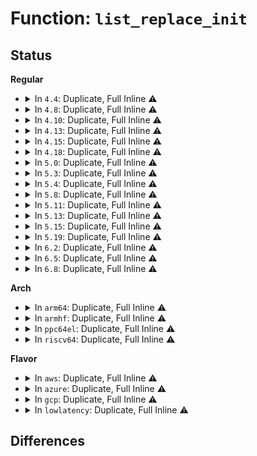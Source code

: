 # Function: <code>list_replace_init</code>

## Status
<b>Regular</b>
<ul>
<li>
<details>
<summary>In <code>4.4</code>: Duplicate, Full Inline ⚠️</summary>

**Collision:** Static Duplication

**Inline:** Full

**Transformation:** False

**Instances:**

```
In kernel/auditfilter.c (ffffffff81125a36)
Location: include/linux/list.h:132
Inline: True
Inline callers:
  - kernel/auditfilter.c:audit_update_lsm_rules
```
```
In kernel/audit_tree.c (ffffffff8112b0b9)
Location: include/linux/list.h:132
Inline: True
Inline callers:
  - kernel/audit_tree.c:tag_mount
  - kernel/audit_tree.c:tag_mount
  - kernel/audit_tree.c:untag_chunk
  - kernel/audit_tree.c:untag_chunk
```
```
In kernel/padata.c (ffffffff81189a47)
Location: include/linux/list.h:132
Inline: True
Inline callers:
  - kernel/padata.c:padata_parallel_worker
  - kernel/padata.c:padata_serial_worker
```
```
In fs/exec.c (ffffffff8121351e)
Location: include/linux/list.h:132
Inline: True
```
```
In fs/notify/mark.c (ffffffff812502f2)
Location: include/linux/list.h:132
Inline: True
Inline callers:
  - fs/notify/mark.c:fsnotify_mark_destroy
```
```
In fs/ext4/page-io.c (ffffffff8129f9c0)
Location: include/linux/list.h:132
Inline: True
Inline callers:
  - fs/ext4/page-io.c:ext4_end_io_rsv_work
```
```
In block/blk-softirq.c (ffffffff813c1ce3)
Location: include/linux/list.h:132
Inline: True
Inline callers:
  - block/blk-softirq.c:blk_done_softirq
```
```
In drivers/usb/core/hcd.c (ffffffff8160d7f2)
Location: include/linux/list.h:132
Inline: True
Inline callers:
  - drivers/usb/core/hcd.c:usb_giveback_urb_bh
```
```
In net/core/net_namespace.c (ffffffff81710c4d)
Location: include/linux/list.h:132
Inline: True
Inline callers:
  - net/core/net_namespace.c:cleanup_net
```
```
In net/core/dev.c (ffffffff8171ed32)
Location: include/linux/list.h:132
Inline: True
Inline callers:
  - net/core/dev.c:netdev_run_todo
```
```
In net/ipv4/inetpeer.c (ffffffff81757d35)
Location: include/linux/list.h:132
Inline: True
Inline callers:
  - net/ipv4/inetpeer.c:inetpeer_gc_worker
```
</details>
</li>
<li>
<details>
<summary>In <code>4.8</code>: Duplicate, Full Inline ⚠️</summary>

**Collision:** Static Duplication

**Inline:** Full

**Transformation:** False

**Instances:**

```
In kernel/auditfilter.c (ffffffff8112d994)
Location: include/linux/list.h:132
Inline: True
Inline callers:
  - kernel/auditfilter.c:audit_update_lsm_rules
```
```
In kernel/audit_tree.c (ffffffff811332bc)
Location: include/linux/list.h:132
Inline: True
Inline callers:
  - kernel/audit_tree.c:tag_mount
  - kernel/audit_tree.c:tag_mount
  - kernel/audit_tree.c:untag_chunk
  - kernel/audit_tree.c:untag_chunk
```
```
In kernel/padata.c (ffffffff8119c20d)
Location: include/linux/list.h:132
Inline: True
Inline callers:
  - kernel/padata.c:padata_serial_worker
  - kernel/padata.c:padata_parallel_worker
```
```
In fs/exec.c (ffffffff8123a07d)
Location: include/linux/list.h:132
Inline: True
```
```
In fs/notify/mark.c (ffffffff81279323)
Location: include/linux/list.h:132
Inline: True
Inline callers:
  - fs/notify/mark.c:fsnotify_mark_destroy_list
```
```
In fs/ext4/page-io.c (ffffffff812ce230)
Location: include/linux/list.h:132
Inline: True
Inline callers:
  - fs/ext4/page-io.c:ext4_end_io_rsv_work
```
```
In block/blk-softirq.c (ffffffff81405c83)
Location: include/linux/list.h:132
Inline: True
Inline callers:
  - block/blk-softirq.c:blk_done_softirq
```
```
In drivers/usb/core/hcd.c (ffffffff8166d3ae)
Location: include/linux/list.h:132
Inline: True
Inline callers:
  - drivers/usb/core/hcd.c:usb_giveback_urb_bh
```
```
In net/core/net_namespace.c (ffffffff8177857d)
Location: include/linux/list.h:132
Inline: True
Inline callers:
  - net/core/net_namespace.c:cleanup_net
```
```
In net/core/dev.c (ffffffff81787651)
Location: include/linux/list.h:132
Inline: True
Inline callers:
  - net/core/dev.c:netdev_run_todo
```
```
In net/ipv4/inetpeer.c (ffffffff817c3fd8)
Location: include/linux/list.h:132
Inline: True
Inline callers:
  - net/ipv4/inetpeer.c:inetpeer_gc_worker
```
</details>
</li>
<li>
<details>
<summary>In <code>4.10</code>: Duplicate, Full Inline ⚠️</summary>

**Collision:** Static Duplication

**Inline:** Full

**Transformation:** False

**Instances:**

```
In kernel/auditfilter.c (ffffffff811376c4)
Location: include/linux/list.h:145
Inline: True
Inline callers:
  - kernel/auditfilter.c:audit_update_lsm_rules
```
```
In kernel/audit_tree.c (ffffffff8113cff7)
Location: include/linux/list.h:145
Inline: True
Inline callers:
  - kernel/audit_tree.c:tag_mount
  - kernel/audit_tree.c:tag_mount
  - kernel/audit_tree.c:untag_chunk
  - kernel/audit_tree.c:untag_chunk
```
```
In kernel/padata.c (ffffffff811aba7d)
Location: include/linux/list.h:145
Inline: True
Inline callers:
  - kernel/padata.c:padata_serial_worker
  - kernel/padata.c:padata_parallel_worker
```
```
In fs/exec.c (ffffffff8124cdc8)
Location: include/linux/list.h:145
Inline: True
```
```
In fs/notify/mark.c (ffffffff8128cee3)
Location: include/linux/list.h:145
Inline: True
Inline callers:
  - fs/notify/mark.c:fsnotify_mark_destroy_list
```
```
In fs/ext4/page-io.c (ffffffff812e4020)
Location: include/linux/list.h:145
Inline: True
Inline callers:
  - fs/ext4/page-io.c:ext4_end_io_rsv_work
```
```
In block/blk-softirq.c (ffffffff8141ff23)
Location: include/linux/list.h:145
Inline: True
Inline callers:
  - block/blk-softirq.c:blk_done_softirq
```
```
In drivers/usb/core/hcd.c (ffffffff8169b0ae)
Location: include/linux/list.h:145
Inline: True
Inline callers:
  - drivers/usb/core/hcd.c:usb_giveback_urb_bh
```
```
In net/core/net_namespace.c (ffffffff817a559d)
Location: include/linux/list.h:145
Inline: True
Inline callers:
  - net/core/net_namespace.c:cleanup_net
```
```
In net/core/dev.c (ffffffff817b4c11)
Location: include/linux/list.h:145
Inline: True
Inline callers:
  - net/core/dev.c:netdev_run_todo
```
```
In net/ipv4/inetpeer.c (ffffffff817f3af8)
Location: include/linux/list.h:145
Inline: True
Inline callers:
  - net/ipv4/inetpeer.c:inetpeer_gc_worker
```
</details>
</li>
<li>
<details>
<summary>In <code>4.13</code>: Duplicate, Full Inline ⚠️</summary>

**Collision:** Static Duplication

**Inline:** Full

**Transformation:** False

**Instances:**

```
In kernel/auditfilter.c (ffffffff81138c24)
Location: include/linux/list.h:145
Inline: True
Inline callers:
  - kernel/auditfilter.c:audit_update_lsm_rules
```
```
In kernel/audit_tree.c (ffffffff8113e61d)
Location: include/linux/list.h:145
Inline: True
Inline callers:
  - kernel/audit_tree.c:tag_mount
  - kernel/audit_tree.c:tag_mount
  - kernel/audit_tree.c:untag_chunk
  - kernel/audit_tree.c:untag_chunk
```
```
In kernel/padata.c (ffffffff811b2edd)
Location: include/linux/list.h:145
Inline: True
Inline callers:
  - kernel/padata.c:padata_serial_worker
  - kernel/padata.c:padata_parallel_worker
```
```
In fs/exec.c (ffffffff81258df3)
Location: include/linux/list.h:145
Inline: True
```
```
In fs/notify/mark.c (ffffffff812993a3)
Location: include/linux/list.h:145
Inline: True
Inline callers:
  - fs/notify/mark.c:fsnotify_mark_destroy_workfn
```
```
In fs/ext4/page-io.c (ffffffff8131dc40)
Location: include/linux/list.h:145
Inline: True
Inline callers:
  - fs/ext4/page-io.c:ext4_end_io_rsv_work
```
```
In block/blk-softirq.c (ffffffff8142dee3)
Location: include/linux/list.h:145
Inline: True
Inline callers:
  - block/blk-softirq.c:blk_done_softirq
```
```
In drivers/usb/core/hcd.c (ffffffff816afded)
Location: include/linux/list.h:145
Inline: True
Inline callers:
  - drivers/usb/core/hcd.c:usb_giveback_urb_bh
```
```
In net/core/net_namespace.c (ffffffff817c37fd)
Location: include/linux/list.h:145
Inline: True
Inline callers:
  - net/core/net_namespace.c:cleanup_net
```
```
In net/core/dev.c (ffffffff817d37b1)
Location: include/linux/list.h:145
Inline: True
Inline callers:
  - net/core/dev.c:netdev_run_todo
```
```
In net/ipv4/inetpeer.c (ffffffff81813ed8)
Location: include/linux/list.h:145
Inline: True
Inline callers:
  - net/ipv4/inetpeer.c:inetpeer_gc_worker
```
</details>
</li>
<li>
<details>
<summary>In <code>4.15</code>: Duplicate, Full Inline ⚠️</summary>

**Collision:** Static Duplication

**Inline:** Full

**Transformation:** False

**Instances:**

```
In kernel/auditfilter.c (ffffffff81145914)
Location: include/linux/list.h:146
Inline: True
Inline callers:
  - kernel/auditfilter.c:audit_update_lsm_rules
```
```
In kernel/audit_tree.c (ffffffff8114b41d)
Location: include/linux/list.h:146
Inline: True
Inline callers:
  - kernel/audit_tree.c:tag_mount
  - kernel/audit_tree.c:tag_mount
  - kernel/audit_tree.c:untag_chunk
  - kernel/audit_tree.c:untag_chunk
```
```
In kernel/padata.c (ffffffff811c6b2d)
Location: include/linux/list.h:146
Inline: True
Inline callers:
  - kernel/padata.c:padata_serial_worker
  - kernel/padata.c:padata_parallel_worker
```
```
In fs/exec.c (ffffffff8127af89)
Location: include/linux/list.h:146
Inline: True
```
```
In fs/notify/mark.c (ffffffff812bc713)
Location: include/linux/list.h:146
Inline: True
Inline callers:
  - fs/notify/mark.c:fsnotify_mark_destroy_workfn
```
```
In fs/ext4/page-io.c (ffffffff81342250)
Location: include/linux/list.h:146
Inline: True
Inline callers:
  - fs/ext4/page-io.c:ext4_end_io_rsv_work
```
```
In block/blk-softirq.c (ffffffff81459173)
Location: include/linux/list.h:146
Inline: True
Inline callers:
  - block/blk-softirq.c:blk_done_softirq
```
```
In drivers/usb/core/hcd.c (ffffffff8171ba1d)
Location: include/linux/list.h:146
Inline: True
Inline callers:
  - drivers/usb/core/hcd.c:usb_giveback_urb_bh
```
```
In net/core/net_namespace.c (ffffffff8183d2bd)
Location: include/linux/list.h:146
Inline: True
Inline callers:
  - net/core/net_namespace.c:cleanup_net
```
```
In net/core/dev.c (ffffffff8184dc81)
Location: include/linux/list.h:146
Inline: True
Inline callers:
  - net/core/dev.c:netdev_run_todo
```
</details>
</li>
<li>
<details>
<summary>In <code>4.18</code>: Duplicate, Full Inline ⚠️</summary>

**Collision:** Static Duplication

**Inline:** Full

**Transformation:** False

**Instances:**

```
In kernel/auditfilter.c (ffffffff8115425c)
Location: include/linux/list.h:146
Inline: True
Inline callers:
  - kernel/auditfilter.c:audit_update_lsm_rules
```
```
In kernel/audit_tree.c (ffffffff8115a549)
Location: include/linux/list.h:146
Inline: True
Inline callers:
  - kernel/audit_tree.c:tag_mount
  - kernel/audit_tree.c:tag_mount
  - kernel/audit_tree.c:untag_chunk
  - kernel/audit_tree.c:untag_chunk
```
```
In kernel/padata.c (ffffffff811e7505)
Location: include/linux/list.h:146
Inline: True
Inline callers:
  - kernel/padata.c:padata_serial_worker
  - kernel/padata.c:padata_parallel_worker
```
```
In fs/exec.c (ffffffff812a268b)
Location: include/linux/list.h:146
Inline: True
```
```
In fs/notify/mark.c (ffffffff812e546f)
Location: include/linux/list.h:146
Inline: True
Inline callers:
  - fs/notify/mark.c:fsnotify_mark_destroy_workfn
```
```
In fs/ext4/page-io.c (ffffffff813700ec)
Location: include/linux/list.h:146
Inline: True
Inline callers:
  - fs/ext4/page-io.c:ext4_end_io_rsv_work
```
```
In block/blk-softirq.c (ffffffff8148c653)
Location: include/linux/list.h:146
Inline: True
Inline callers:
  - block/blk-softirq.c:blk_done_softirq
```
```
In drivers/usb/core/hcd.c (ffffffff8175a9be)
Location: include/linux/list.h:146
Inline: True
Inline callers:
  - drivers/usb/core/hcd.c:usb_giveback_urb_bh
```
```
In net/core/dev.c (ffffffff81898b10)
Location: include/linux/list.h:146
Inline: True
Inline callers:
  - net/core/dev.c:netdev_run_todo
```
</details>
</li>
<li>
<details>
<summary>In <code>5.0</code>: Duplicate, Full Inline ⚠️</summary>

**Collision:** Static Duplication

**Inline:** Full

**Transformation:** False

**Instances:**

```
In kernel/auditfilter.c (ffffffff8116107c)
Location: include/linux/list.h:146
Inline: True
Inline callers:
  - kernel/auditfilter.c:audit_update_lsm_rules
```
```
In kernel/audit_tree.c (ffffffff81166b90)
Location: include/linux/list.h:146
Inline: True
Inline callers:
  - kernel/audit_tree.c:replace_chunk
```
```
In kernel/padata.c (ffffffff811f8425)
Location: include/linux/list.h:146
Inline: True
Inline callers:
  - kernel/padata.c:padata_serial_worker
  - kernel/padata.c:padata_parallel_worker
```
```
In fs/exec.c (ffffffff812b727a)
Location: include/linux/list.h:146
Inline: True
```
```
In fs/notify/mark.c (ffffffff812fa09f)
Location: include/linux/list.h:146
Inline: True
Inline callers:
  - fs/notify/mark.c:fsnotify_mark_destroy_workfn
```
```
In fs/ext4/page-io.c (ffffffff8138857c)
Location: include/linux/list.h:146
Inline: True
Inline callers:
  - fs/ext4/page-io.c:ext4_end_io_rsv_work
```
```
In block/blk-softirq.c (ffffffff814a6283)
Location: include/linux/list.h:146
Inline: True
Inline callers:
  - block/blk-softirq.c:blk_done_softirq
```
```
In drivers/usb/core/hcd.c (ffffffff8177ecfe)
Location: include/linux/list.h:146
Inline: True
Inline callers:
  - drivers/usb/core/hcd.c:usb_giveback_urb_bh
```
```
In net/core/dev.c (ffffffff818baf70)
Location: include/linux/list.h:146
Inline: True
Inline callers:
  - net/core/dev.c:netdev_run_todo
```
</details>
</li>
<li>
<details>
<summary>In <code>5.3</code>: Duplicate, Full Inline ⚠️</summary>

**Collision:** Static Duplication

**Inline:** Full

**Transformation:** False

**Instances:**

```
In kernel/auditfilter.c (ffffffff8116d720)
Location: include/linux/list.h:160
Inline: True
Inline callers:
  - kernel/auditfilter.c:audit_update_lsm_rules
```
```
In kernel/audit_tree.c (ffffffff81173710)
Location: include/linux/list.h:160
Inline: True
Inline callers:
  - kernel/audit_tree.c:replace_chunk
```
```
In kernel/padata.c (ffffffff81210945)
Location: include/linux/list.h:160
Inline: True
Inline callers:
  - kernel/padata.c:padata_serial_worker
  - kernel/padata.c:padata_parallel_worker
```
```
In fs/exec.c (ffffffff812d4c72)
Location: include/linux/list.h:160
Inline: True
Inline callers:
  - fs/exec.c:de_thread
```
```
In fs/notify/mark.c (ffffffff8131a7cf)
Location: include/linux/list.h:160
Inline: True
Inline callers:
  - fs/notify/mark.c:fsnotify_mark_destroy_workfn
```
```
In fs/ext4/page-io.c (ffffffff813b2642)
Location: include/linux/list.h:160
Inline: True
Inline callers:
  - fs/ext4/page-io.c:ext4_end_io_rsv_work
```
```
In block/blk-softirq.c (ffffffff814d4183)
Location: include/linux/list.h:160
Inline: True
Inline callers:
  - block/blk-softirq.c:blk_done_softirq
```
```
In drivers/usb/core/hcd.c (ffffffff817bd35e)
Location: include/linux/list.h:160
Inline: True
Inline callers:
  - drivers/usb/core/hcd.c:usb_giveback_urb_bh
```
```
In net/core/dev.c (ffffffff819068d9)
Location: include/linux/list.h:160
Inline: True
Inline callers:
  - net/core/dev.c:netdev_run_todo
```
</details>
</li>
<li>
<details>
<summary>In <code>5.4</code>: Duplicate, Full Inline ⚠️</summary>

**Collision:** Static Duplication

**Inline:** Full

**Transformation:** False

**Instances:**

```
In kernel/auditfilter.c (ffffffff811795c0)
Location: include/linux/list.h:160
Inline: True
Inline callers:
  - kernel/auditfilter.c:audit_update_lsm_rules
```
```
In kernel/audit_tree.c (ffffffff8117f580)
Location: include/linux/list.h:160
Inline: True
Inline callers:
  - kernel/audit_tree.c:replace_chunk
```
```
In kernel/padata.c (ffffffff8121d4f5)
Location: include/linux/list.h:160
Inline: True
Inline callers:
  - kernel/padata.c:padata_serial_worker
  - kernel/padata.c:padata_parallel_worker
```
```
In fs/exec.c (ffffffff812e67f2)
Location: include/linux/list.h:160
Inline: True
Inline callers:
  - fs/exec.c:de_thread
```
```
In fs/notify/mark.c (ffffffff8132d60f)
Location: include/linux/list.h:160
Inline: True
Inline callers:
  - fs/notify/mark.c:fsnotify_mark_destroy_workfn
```
```
In fs/quota/dquot.c (ffffffff81368818)
Location: include/linux/list.h:160
Inline: True
Inline callers:
  - fs/quota/dquot.c:dquot_writeback_dquots
```
```
In fs/ext4/page-io.c (ffffffff813cb692)
Location: include/linux/list.h:160
Inline: True
Inline callers:
  - fs/ext4/page-io.c:ext4_end_io_rsv_work
```
```
In block/blk-softirq.c (ffffffff814ed4a3)
Location: include/linux/list.h:160
Inline: True
Inline callers:
  - block/blk-softirq.c:blk_done_softirq
```
```
In drivers/usb/core/hcd.c (ffffffff817ed63e)
Location: include/linux/list.h:160
Inline: True
Inline callers:
  - drivers/usb/core/hcd.c:usb_giveback_urb_bh
```
```
In net/core/dev.c (ffffffff81938fc9)
Location: include/linux/list.h:160
Inline: True
Inline callers:
  - net/core/dev.c:netdev_run_todo
```
</details>
</li>
<li>
<details>
<summary>In <code>5.8</code>: Duplicate, Full Inline ⚠️</summary>

**Collision:** Static Duplication

**Inline:** Full

**Transformation:** False

**Instances:**

```
In kernel/auditfilter.c (ffffffff8118bb02)
Location: include/linux/list.h:174
Inline: True
Inline callers:
  - kernel/auditfilter.c:update_lsm_rules
```
```
In kernel/audit_tree.c (ffffffff81192bc5)
Location: include/linux/list.h:174
Inline: True
Inline callers:
  - kernel/audit_tree.c:replace_chunk
```
```
In kernel/padata.c (ffffffff812497e5)
Location: include/linux/list.h:174
Inline: True
Inline callers:
  - kernel/padata.c:padata_serial_worker
```
```
In fs/exec.c (ffffffff8131e089)
Location: include/linux/list.h:174
Inline: True
Inline callers:
  - fs/exec.c:de_thread
```
```
In fs/notify/mark.c (ffffffff813673bf)
Location: include/linux/list.h:174
Inline: True
Inline callers:
  - fs/notify/mark.c:fsnotify_mark_destroy_workfn
```
```
In fs/iomap/buffered-io.c (0)
Location: include/linux/list.h:174
Inline: True
Inline callers:
  - fs/iomap/buffered-io.c:iomap_finish_ioends
```
```
In fs/quota/dquot.c (ffffffff813b0ae6)
Location: include/linux/list.h:174
Inline: True
Inline callers:
  - fs/quota/dquot.c:dquot_writeback_dquots
```
```
In fs/ext4/page-io.c (ffffffff814177ff)
Location: include/linux/list.h:174
Inline: True
```
```
In block/blk-softirq.c (ffffffff8154d083)
Location: include/linux/list.h:174
Inline: True
Inline callers:
  - block/blk-softirq.c:blk_done_softirq
```
```
In drivers/usb/core/hcd.c (ffffffff818bcbce)
Location: include/linux/list.h:174
Inline: True
Inline callers:
  - drivers/usb/core/hcd.c:usb_giveback_urb_bh
```
```
In net/core/dev.c (0)
Location: include/linux/list.h:174
Inline: True
Inline callers:
  - net/core/dev.c:netdev_run_todo
```
</details>
</li>
<li>
<details>
<summary>In <code>5.11</code>: Duplicate, Full Inline ⚠️</summary>

**Collision:** Static Duplication

**Inline:** Full

**Transformation:** False

**Instances:**

```
In kernel/auditfilter.c (ffffffff81188d12)
Location: include/linux/list.h:174
Inline: True
Inline callers:
  - kernel/auditfilter.c:update_lsm_rules
```
```
In kernel/audit_tree.c (ffffffff8118fd4d)
Location: include/linux/list.h:174
Inline: True
Inline callers:
  - kernel/audit_tree.c:replace_chunk
```
```
In kernel/padata.c (ffffffff81254675)
Location: include/linux/list.h:174
Inline: True
Inline callers:
  - kernel/padata.c:padata_serial_worker
```
```
In mm/vmalloc.c (ffffffff812b380d)
Location: include/linux/list.h:174
Inline: True
Inline callers:
  - mm/vmalloc.c:__purge_vmap_area_lazy
```
```
In fs/exec.c (ffffffff81329599)
Location: include/linux/list.h:174
Inline: True
Inline callers:
  - fs/exec.c:de_thread
```
```
In fs/notify/mark.c (ffffffff8137471f)
Location: include/linux/list.h:174
Inline: True
Inline callers:
  - fs/notify/mark.c:fsnotify_mark_destroy_workfn
```
```
In fs/iomap/buffered-io.c (0)
Location: include/linux/list.h:174
Inline: True
Inline callers:
  - fs/iomap/buffered-io.c:iomap_finish_ioends
```
```
In fs/quota/dquot.c (ffffffff813c20e6)
Location: include/linux/list.h:174
Inline: True
Inline callers:
  - fs/quota/dquot.c:dquot_writeback_dquots
```
```
In fs/ext4/page-io.c (ffffffff8142b2ff)
Location: include/linux/list.h:174
Inline: True
```
```
In block/blk-mq.c (ffffffff8156be43)
Location: include/linux/list.h:174
Inline: True
Inline callers:
  - block/blk-mq.c:blk_done_softirq
```
```
In drivers/usb/core/hcd.c (ffffffff818c98cf)
Location: include/linux/list.h:174
Inline: True
Inline callers:
  - drivers/usb/core/hcd.c:usb_giveback_urb_bh
```
```
In net/core/dev.c (0)
Location: include/linux/list.h:174
Inline: True
Inline callers:
  - net/core/dev.c:netdev_run_todo
```
</details>
</li>
<li>
<details>
<summary>In <code>5.13</code>: Duplicate, Full Inline ⚠️</summary>

**Collision:** Static Duplication

**Inline:** Full

**Transformation:** False

**Instances:**

```
In kernel/auditfilter.c (ffffffff8118a6b0)
Location: include/linux/list.h:174
Inline: True
Inline callers:
  - kernel/auditfilter.c:audit_update_lsm_rules
```
```
In kernel/audit_tree.c (ffffffff81190c79)
Location: include/linux/list.h:174
Inline: True
Inline callers:
  - kernel/audit_tree.c:replace_chunk
```
```
In kernel/padata.c (ffffffff81258c15)
Location: include/linux/list.h:174
Inline: True
Inline callers:
  - kernel/padata.c:padata_serial_worker
```
```
In mm/vmalloc.c (ffffffff812b8eed)
Location: include/linux/list.h:174
Inline: True
Inline callers:
  - mm/vmalloc.c:__purge_vmap_area_lazy
```
```
In fs/exec.c (ffffffff8132f3a9)
Location: include/linux/list.h:174
Inline: True
Inline callers:
  - fs/exec.c:de_thread
```
```
In fs/notify/mark.c (ffffffff8137b0cf)
Location: include/linux/list.h:174
Inline: True
Inline callers:
  - fs/notify/mark.c:fsnotify_mark_destroy_workfn
```
```
In fs/iomap/buffered-io.c (0)
Location: include/linux/list.h:174
Inline: True
Inline callers:
  - fs/iomap/buffered-io.c:iomap_finish_ioends
```
```
In fs/quota/dquot.c (ffffffff813c8ca6)
Location: include/linux/list.h:174
Inline: True
Inline callers:
  - fs/quota/dquot.c:dquot_writeback_dquots
```
```
In fs/ext4/page-io.c (ffffffff81431f10)
Location: include/linux/list.h:174
Inline: True
Inline callers:
  - fs/ext4/page-io.c:ext4_end_io_rsv_work
```
```
In drivers/usb/core/hcd.c (ffffffff818ad0cf)
Location: include/linux/list.h:174
Inline: True
Inline callers:
  - drivers/usb/core/hcd.c:usb_giveback_urb_bh
```
```
In net/core/dev.c (0)
Location: include/linux/list.h:174
Inline: True
Inline callers:
  - net/core/dev.c:netdev_run_todo
```
</details>
</li>
<li>
<details>
<summary>In <code>5.15</code>: Duplicate, Full Inline ⚠️</summary>

**Collision:** Static Duplication

**Inline:** Full

**Transformation:** False

**Instances:**

```
In kernel/auditfilter.c (ffffffff811b3212)
Location: include/linux/list.h:174
Inline: True
Inline callers:
  - kernel/auditfilter.c:audit_update_lsm_rules
```
```
In kernel/audit_tree.c (ffffffff811b9b59)
Location: include/linux/list.h:174
Inline: True
Inline callers:
  - kernel/audit_tree.c:replace_chunk
```
```
In kernel/padata.c (ffffffff81294835)
Location: include/linux/list.h:174
Inline: True
Inline callers:
  - kernel/padata.c:padata_serial_worker
```
```
In mm/vmalloc.c (ffffffff812fb48d)
Location: include/linux/list.h:174
Inline: True
Inline callers:
  - mm/vmalloc.c:__purge_vmap_area_lazy
```
```
In fs/exec.c (ffffffff8137cb89)
Location: include/linux/list.h:174
Inline: True
Inline callers:
  - fs/exec.c:de_thread
```
```
In fs/notify/mark.c (ffffffff813c7d31)
Location: include/linux/list.h:174
Inline: True
Inline callers:
  - fs/notify/mark.c:fsnotify_mark_destroy_workfn
```
```
In fs/iomap/buffered-io.c (0)
Location: include/linux/list.h:174
Inline: True
Inline callers:
  - fs/iomap/buffered-io.c:iomap_finish_ioends
```
```
In fs/quota/dquot.c (ffffffff814194be)
Location: include/linux/list.h:174
Inline: True
Inline callers:
  - fs/quota/dquot.c:dquot_writeback_dquots
```
```
In fs/ext4/page-io.c (ffffffff81485760)
Location: include/linux/list.h:174
Inline: True
Inline callers:
  - fs/ext4/page-io.c:ext4_end_io_rsv_work
```
```
In drivers/usb/core/hcd.c (ffffffff8194216f)
Location: include/linux/list.h:174
Inline: True
Inline callers:
  - drivers/usb/core/hcd.c:usb_giveback_urb_bh
```
```
In net/core/dev.c (0)
Location: include/linux/list.h:174
Inline: True
Inline callers:
  - net/core/dev.c:netdev_run_todo
```
</details>
</li>
<li>
<details>
<summary>In <code>5.19</code>: Duplicate, Full Inline ⚠️</summary>

**Collision:** Static Duplication

**Inline:** Full

**Transformation:** False

**Instances:**

```
In kernel/time/posix-timers.c (ffffffff811a892a)
Location: include/linux/list.h:176
Inline: True
Inline callers:
  - kernel/time/posix-timers.c:exit_itimers
```
```
In kernel/auditfilter.c (ffffffff811e5662)
Location: include/linux/list.h:176
Inline: True
Inline callers:
  - kernel/auditfilter.c:audit_update_lsm_rules
```
```
In kernel/audit_tree.c (ffffffff811eccaa)
Location: include/linux/list.h:176
Inline: True
Inline callers:
  - kernel/audit_tree.c:replace_chunk
```
```
In kernel/padata.c (ffffffff812e9a75)
Location: include/linux/list.h:176
Inline: True
Inline callers:
  - kernel/padata.c:padata_serial_worker
```
```
In mm/vmalloc.c (ffffffff81362b8d)
Location: include/linux/list.h:176
Inline: True
Inline callers:
  - mm/vmalloc.c:__purge_vmap_area_lazy
```
```
In fs/exec.c (ffffffff813fbecf)
Location: include/linux/list.h:176
Inline: True
Inline callers:
  - fs/exec.c:de_thread
```
```
In fs/notify/mark.c (ffffffff8144f5d1)
Location: include/linux/list.h:176
Inline: True
Inline callers:
  - fs/notify/mark.c:fsnotify_mark_destroy_workfn
```
```
In fs/iomap/buffered-io.c (ffffffff81488ad0)
Location: include/linux/list.h:176
Inline: True
Inline callers:
  - fs/iomap/buffered-io.c:iomap_finish_ioends
```
```
In fs/quota/dquot.c (ffffffff8148ff56)
Location: include/linux/list.h:176
Inline: True
Inline callers:
  - fs/quota/dquot.c:dquot_writeback_dquots
```
```
In fs/ext4/page-io.c (ffffffff81508c10)
Location: include/linux/list.h:176
Inline: True
Inline callers:
  - fs/ext4/page-io.c:ext4_end_io_rsv_work
```
```
In drivers/usb/core/hcd.c (ffffffff81a9a062)
Location: include/linux/list.h:176
Inline: True
Inline callers:
  - drivers/usb/core/hcd.c:usb_giveback_urb_bh
```
```
In net/core/dev.c (0)
Location: include/linux/list.h:176
Inline: True
Inline callers:
  - net/core/dev.c:netdev_run_todo
```
</details>
</li>
<li>
<details>
<summary>In <code>6.2</code>: Duplicate, Full Inline ⚠️</summary>

**Collision:** Static Duplication

**Inline:** Full

**Transformation:** False

**Instances:**

```
In kernel/time/posix-timers.c (ffffffff811e872a)
Location: include/linux/list.h:176
Inline: True
Inline callers:
  - kernel/time/posix-timers.c:exit_itimers
```
```
In kernel/auditfilter.c (ffffffff8122b6f2)
Location: include/linux/list.h:176
Inline: True
Inline callers:
  - kernel/auditfilter.c:audit_update_lsm_rules
```
```
In kernel/audit_tree.c (ffffffff8123322a)
Location: include/linux/list.h:176
Inline: True
Inline callers:
  - kernel/audit_tree.c:replace_chunk
```
```
In kernel/padata.c (ffffffff813538b5)
Location: include/linux/list.h:176
Inline: True
Inline callers:
  - kernel/padata.c:padata_serial_worker
```
```
In mm/vmalloc.c (ffffffff813de55d)
Location: include/linux/list.h:176
Inline: True
Inline callers:
  - mm/vmalloc.c:__purge_vmap_area_lazy
```
```
In fs/exec.c (ffffffff81484f7f)
Location: include/linux/list.h:176
Inline: True
Inline callers:
  - fs/exec.c:de_thread
```
```
In fs/notify/mark.c (ffffffff814dde61)
Location: include/linux/list.h:176
Inline: True
Inline callers:
  - fs/notify/mark.c:fsnotify_mark_destroy_workfn
```
```
In fs/iomap/buffered-io.c (ffffffff8151c7a0)
Location: include/linux/list.h:176
Inline: True
Inline callers:
  - fs/iomap/buffered-io.c:iomap_finish_ioends
```
```
In fs/quota/dquot.c (ffffffff81523aa6)
Location: include/linux/list.h:176
Inline: True
Inline callers:
  - fs/quota/dquot.c:dquot_writeback_dquots
```
```
In fs/ext4/page-io.c (ffffffff815a3770)
Location: include/linux/list.h:176
Inline: True
Inline callers:
  - fs/ext4/page-io.c:ext4_end_io_rsv_work
```
```
In drivers/usb/core/hcd.c (ffffffff81c1e5d2)
Location: include/linux/list.h:176
Inline: True
Inline callers:
  - drivers/usb/core/hcd.c:usb_giveback_urb_bh
```
```
In net/core/dev.c (0)
Location: include/linux/list.h:176
Inline: True
Inline callers:
  - net/core/dev.c:netdev_run_todo
```
</details>
</li>
<li>
<details>
<summary>In <code>6.5</code>: Duplicate, Full Inline ⚠️</summary>

**Collision:** Static Duplication

**Inline:** Full

**Transformation:** False

**Instances:**

```
In kernel/rcu/tree.c (ffffffff811cbe5f)
Location: include/linux/list.h:176
Inline: True
Inline callers:
  - kernel/rcu/tree.c:kfree_rcu_monitor
  - kernel/rcu/tree.c:kfree_rcu_work
```
```
In kernel/time/posix-timers.c (ffffffff811fcd06)
Location: include/linux/list.h:176
Inline: True
Inline callers:
  - kernel/time/posix-timers.c:exit_itimers
```
```
In kernel/auditfilter.c (ffffffff81241cd2)
Location: include/linux/list.h:176
Inline: True
Inline callers:
  - kernel/auditfilter.c:audit_update_lsm_rules
```
```
In kernel/audit_tree.c (ffffffff81249ec1)
Location: include/linux/list.h:176
Inline: True
Inline callers:
  - kernel/audit_tree.c:replace_chunk
```
```
In kernel/padata.c (ffffffff81384ab5)
Location: include/linux/list.h:176
Inline: True
Inline callers:
  - kernel/padata.c:padata_serial_worker
```
```
In mm/vmalloc.c (ffffffff81412f6d)
Location: include/linux/list.h:176
Inline: True
Inline callers:
  - mm/vmalloc.c:__purge_vmap_area_lazy
```
```
In fs/exec.c (ffffffff814b9eff)
Location: include/linux/list.h:176
Inline: True
Inline callers:
  - fs/exec.c:de_thread
```
```
In fs/notify/mark.c (ffffffff81514691)
Location: include/linux/list.h:176
Inline: True
Inline callers:
  - fs/notify/mark.c:fsnotify_mark_destroy_workfn
```
```
In fs/iomap/buffered-io.c (ffffffff815549a0)
Location: include/linux/list.h:176
Inline: True
Inline callers:
  - fs/iomap/buffered-io.c:iomap_finish_ioends
```
```
In fs/quota/dquot.c (ffffffff8155b1b1)
Location: include/linux/list.h:176
Inline: True
Inline callers:
  - fs/quota/dquot.c:quota_release_workfn
  - fs/quota/dquot.c:dquot_writeback_dquots
```
```
In fs/ext4/page-io.c (ffffffff815da200)
Location: include/linux/list.h:176
Inline: True
Inline callers:
  - fs/ext4/page-io.c:ext4_end_io_rsv_work
```
```
In drivers/usb/core/hcd.c (ffffffff81c854d2)
Location: include/linux/list.h:176
Inline: True
Inline callers:
  - drivers/usb/core/hcd.c:usb_giveback_urb_bh
```
```
In net/core/dev.c (0)
Location: include/linux/list.h:176
Inline: True
Inline callers:
  - net/core/dev.c:netdev_run_todo
```
</details>
</li>
<li>
<details>
<summary>In <code>6.8</code>: Duplicate, Full Inline ⚠️</summary>

**Collision:** Static Duplication

**Inline:** Full

**Transformation:** False

**Instances:**

```
In kernel/rcu/tree.c (ffffffff811ddb5f)
Location: include/linux/list.h:257
Inline: True
Inline callers:
  - kernel/rcu/tree.c:kfree_rcu_monitor
  - kernel/rcu/tree.c:kfree_rcu_work
```
```
In kernel/time/posix-timers.c (ffffffff81212ef6)
Location: include/linux/list.h:257
Inline: True
Inline callers:
  - kernel/time/posix-timers.c:exit_itimers
```
```
In kernel/auditfilter.c (ffffffff8125bae2)
Location: include/linux/list.h:257
Inline: True
Inline callers:
  - kernel/auditfilter.c:audit_update_lsm_rules
```
```
In kernel/audit_tree.c (ffffffff81263dd1)
Location: include/linux/list.h:257
Inline: True
Inline callers:
  - kernel/audit_tree.c:replace_chunk
```
```
In kernel/padata.c (ffffffff813adec5)
Location: include/linux/list.h:257
Inline: True
Inline callers:
  - kernel/padata.c:padata_serial_worker
```
```
In mm/vmalloc.c (ffffffff8143f9dd)
Location: include/linux/list.h:257
Inline: True
Inline callers:
  - mm/vmalloc.c:__purge_vmap_area_lazy
```
```
In fs/exec.c (ffffffff814ec47b)
Location: include/linux/list.h:257
Inline: True
Inline callers:
  - fs/exec.c:de_thread
```
```
In fs/notify/mark.c (ffffffff81548b61)
Location: include/linux/list.h:257
Inline: True
Inline callers:
  - fs/notify/mark.c:fsnotify_mark_destroy_workfn
```
```
In fs/iomap/buffered-io.c (ffffffff8158ab90)
Location: include/linux/list.h:257
Inline: True
Inline callers:
  - fs/iomap/buffered-io.c:iomap_finish_ioends
```
```
In fs/quota/dquot.c (ffffffff815917f1)
Location: include/linux/list.h:257
Inline: True
Inline callers:
  - fs/quota/dquot.c:quota_release_workfn
  - fs/quota/dquot.c:dquot_writeback_dquots
```
```
In fs/ext4/mballoc.c (ffffffff81603fee)
Location: include/linux/list.h:257
Inline: True
Inline callers:
  - fs/ext4/mballoc.c:ext4_process_freed_data
```
```
In fs/ext4/page-io.c (ffffffff816129c0)
Location: include/linux/list.h:257
Inline: True
Inline callers:
  - fs/ext4/page-io.c:ext4_end_io_rsv_work
```
```
In drivers/usb/core/hcd.c (ffffffff81d39ed2)
Location: include/linux/list.h:257
Inline: True
Inline callers:
  - drivers/usb/core/hcd.c:usb_giveback_urb_bh
```
```
In net/core/dev.c (0)
Location: include/linux/list.h:257
Inline: True
Inline callers:
  - net/core/dev.c:netdev_run_todo
```
</details>
</li>
</ul>
<b>Arch</b>
<ul>
<li>
<details>
<summary>In <code>arm64</code>: Duplicate, Full Inline ⚠️</summary>

**Collision:** Static Duplication

**Inline:** Full

**Transformation:** False

**Instances:**

```
In kernel/auditfilter.c (ffff8000101ee900)
Location: include/linux/list.h:160
Inline: True
Inline callers:
  - kernel/auditfilter.c:audit_update_lsm_rules
```
```
In kernel/audit_tree.c (ffff8000101f4570)
Location: include/linux/list.h:160
Inline: True
Inline callers:
  - kernel/audit_tree.c:replace_chunk
```
```
In kernel/padata.c (ffff8000102a9bd8)
Location: include/linux/list.h:160
Inline: True
Inline callers:
  - kernel/padata.c:padata_serial_worker
  - kernel/padata.c:padata_parallel_worker
```
```
In fs/exec.c (ffff80001038eac8)
Location: include/linux/list.h:160
Inline: True
Inline callers:
  - fs/exec.c:de_thread
```
```
In fs/notify/mark.c (ffff8000103e95dc)
Location: include/linux/list.h:160
Inline: True
Inline callers:
  - fs/notify/mark.c:fsnotify_mark_destroy_workfn
```
```
In fs/quota/dquot.c (ffff800010431350)
Location: include/linux/list.h:160
Inline: True
Inline callers:
  - fs/quota/dquot.c:dquot_writeback_dquots
```
```
In fs/ext4/page-io.c (ffff8000104a3710)
Location: include/linux/list.h:160
Inline: True
Inline callers:
  - fs/ext4/page-io.c:ext4_end_io_rsv_work
```
```
In block/blk-softirq.c (ffff8000105ebfe8)
Location: include/linux/list.h:160
Inline: True
Inline callers:
  - block/blk-softirq.c:blk_done_softirq
```
```
In drivers/usb/core/hcd.c (ffff800010a1c5e8)
Location: include/linux/list.h:160
Inline: True
Inline callers:
  - drivers/usb/core/hcd.c:usb_giveback_urb_bh
```
```
In net/core/dev.c (ffff800010bd78c0)
Location: include/linux/list.h:160
Inline: True
Inline callers:
  - net/core/dev.c:netdev_run_todo
```
</details>
</li>
<li>
<details>
<summary>In <code>armhf</code>: Duplicate, Full Inline ⚠️</summary>

**Collision:** Static Duplication

**Inline:** Full

**Transformation:** False

**Instances:**

```
In kernel/auditfilter.c (c042e8f8)
Location: include/linux/list.h:160
Inline: True
Inline callers:
  - kernel/auditfilter.c:audit_update_lsm_rules
```
```
In kernel/audit_tree.c (c0434924)
Location: include/linux/list.h:160
Inline: True
Inline callers:
  - kernel/audit_tree.c:replace_chunk
```
```
In kernel/padata.c (c04d7e18)
Location: include/linux/list.h:160
Inline: True
Inline callers:
  - kernel/padata.c:padata_serial_worker
  - kernel/padata.c:padata_parallel_worker
```
```
In fs/exec.c (c057503c)
Location: include/linux/list.h:160
Inline: True
Inline callers:
  - fs/exec.c:de_thread
```
```
In fs/notify/mark.c (c05c09cc)
Location: include/linux/list.h:160
Inline: True
Inline callers:
  - fs/notify/mark.c:fsnotify_mark_destroy_workfn
```
```
In fs/quota/dquot.c (c05fb0fc)
Location: include/linux/list.h:160
Inline: True
Inline callers:
  - fs/quota/dquot.c:dquot_writeback_dquots
```
```
In fs/ext4/page-io.c (c06655b0)
Location: include/linux/list.h:160
Inline: True
Inline callers:
  - fs/ext4/page-io.c:ext4_end_io_rsv_work
```
```
In block/blk-softirq.c (c079842c)
Location: include/linux/list.h:160
Inline: True
Inline callers:
  - block/blk-softirq.c:blk_done_softirq
```
```
In drivers/usb/core/hcd.c (c0af3f74)
Location: include/linux/list.h:160
Inline: True
Inline callers:
  - drivers/usb/core/hcd.c:usb_giveback_urb_bh
```
```
In net/core/dev.c (c0cf2984)
Location: include/linux/list.h:160
Inline: True
Inline callers:
  - net/core/dev.c:netdev_run_todo
```
</details>
</li>
<li>
<details>
<summary>In <code>ppc64el</code>: Duplicate, Full Inline ⚠️</summary>

**Collision:** Static Duplication

**Inline:** Full

**Transformation:** False

**Instances:**

```
In kernel/auditfilter.c (c000000000261798)
Location: include/linux/list.h:160
Inline: True
Inline callers:
  - kernel/auditfilter.c:audit_update_lsm_rules
```
```
In kernel/audit_tree.c (c0000000002694a4)
Location: include/linux/list.h:160
Inline: True
Inline callers:
  - kernel/audit_tree.c:replace_chunk
```
```
In kernel/padata.c (c00000000035cd30)
Location: include/linux/list.h:160
Inline: True
Inline callers:
  - kernel/padata.c:padata_serial_worker
  - kernel/padata.c:padata_parallel_worker
```
```
In fs/exec.c (c000000000485a20)
Location: include/linux/list.h:160
Inline: True
Inline callers:
  - fs/exec.c:de_thread
```
```
In fs/notify/mark.c (c0000000004f00c8)
Location: include/linux/list.h:160
Inline: True
Inline callers:
  - fs/notify/mark.c:fsnotify_mark_destroy_workfn
```
```
In fs/quota/dquot.c (c0000000005457c0)
Location: include/linux/list.h:160
Inline: True
Inline callers:
  - fs/quota/dquot.c:dquot_writeback_dquots
```
```
In fs/ext4/page-io.c (c0000000005d0614)
Location: include/linux/list.h:160
Inline: True
Inline callers:
  - fs/ext4/page-io.c:ext4_end_io_rsv_work
```
```
In block/blk-softirq.c (c0000000007815c4)
Location: include/linux/list.h:160
Inline: True
Inline callers:
  - block/blk-softirq.c:blk_done_softirq
```
```
In drivers/usb/core/hcd.c (c000000000ad6610)
Location: include/linux/list.h:160
Inline: True
Inline callers:
  - drivers/usb/core/hcd.c:usb_giveback_urb_bh
```
```
In net/core/dev.c (c000000000cb78e4)
Location: include/linux/list.h:160
Inline: True
Inline callers:
  - net/core/dev.c:netdev_run_todo
```
</details>
</li>
<li>
<details>
<summary>In <code>riscv64</code>: Duplicate, Full Inline ⚠️</summary>

**Collision:** Static Duplication

**Inline:** Full

**Transformation:** False

**Instances:**

```
In kernel/auditfilter.c (ffffffe00016298c)
Location: include/linux/list.h:160
Inline: True
Inline callers:
  - kernel/auditfilter.c:audit_update_lsm_rules
```
```
In kernel/audit_tree.c (ffffffe0001677e8)
Location: include/linux/list.h:160
Inline: True
Inline callers:
  - kernel/audit_tree.c:replace_chunk
```
```
In kernel/padata.c (ffffffe0001d2e66)
Location: include/linux/list.h:160
Inline: True
Inline callers:
  - kernel/padata.c:padata_serial_worker
  - kernel/padata.c:padata_parallel_worker
```
```
In fs/exec.c (ffffffe00025e580)
Location: include/linux/list.h:160
Inline: True
Inline callers:
  - fs/exec.c:de_thread
```
```
In fs/notify/mark.c (ffffffe00029e00e)
Location: include/linux/list.h:160
Inline: True
Inline callers:
  - fs/notify/mark.c:fsnotify_mark_destroy_workfn
```
```
In fs/quota/dquot.c (ffffffe0002ccc70)
Location: include/linux/list.h:160
Inline: True
Inline callers:
  - fs/quota/dquot.c:dquot_writeback_dquots
```
```
In fs/ext4/page-io.c (ffffffe000324fe8)
Location: include/linux/list.h:160
Inline: True
Inline callers:
  - fs/ext4/page-io.c:ext4_end_io_rsv_work
```
```
In block/blk-softirq.c (ffffffe00042bc0a)
Location: include/linux/list.h:160
Inline: True
Inline callers:
  - block/blk-softirq.c:blk_done_softirq
```
```
In drivers/usb/core/hcd.c (ffffffe000640816)
Location: include/linux/list.h:160
Inline: True
Inline callers:
  - drivers/usb/core/hcd.c:usb_giveback_urb_bh
```
```
In net/core/dev.c (ffffffe000760ea2)
Location: include/linux/list.h:160
Inline: True
Inline callers:
  - net/core/dev.c:netdev_run_todo
```
</details>
</li>
</ul>
<b>Flavor</b>
<ul>
<li>
<details>
<summary>In <code>aws</code>: Duplicate, Full Inline ⚠️</summary>

**Collision:** Static Duplication

**Inline:** Full

**Transformation:** False

**Instances:**

```
In kernel/auditfilter.c (ffffffff81171be0)
Location: include/linux/list.h:160
Inline: True
Inline callers:
  - kernel/auditfilter.c:audit_update_lsm_rules
```
```
In kernel/audit_tree.c (ffffffff81177ba0)
Location: include/linux/list.h:160
Inline: True
Inline callers:
  - kernel/audit_tree.c:replace_chunk
```
```
In kernel/padata.c (ffffffff81215b45)
Location: include/linux/list.h:160
Inline: True
Inline callers:
  - kernel/padata.c:padata_serial_worker
  - kernel/padata.c:padata_parallel_worker
```
```
In fs/exec.c (ffffffff812dedd2)
Location: include/linux/list.h:160
Inline: True
Inline callers:
  - fs/exec.c:de_thread
```
```
In fs/notify/mark.c (ffffffff81325bef)
Location: include/linux/list.h:160
Inline: True
Inline callers:
  - fs/notify/mark.c:fsnotify_mark_destroy_workfn
```
```
In fs/quota/dquot.c (ffffffff81360df8)
Location: include/linux/list.h:160
Inline: True
Inline callers:
  - fs/quota/dquot.c:dquot_writeback_dquots
```
```
In fs/ext4/page-io.c (ffffffff813c3c72)
Location: include/linux/list.h:160
Inline: True
Inline callers:
  - fs/ext4/page-io.c:ext4_end_io_rsv_work
```
```
In block/blk-softirq.c (ffffffff814e5a83)
Location: include/linux/list.h:160
Inline: True
Inline callers:
  - block/blk-softirq.c:blk_done_softirq
```
```
In drivers/usb/core/hcd.c (ffffffff817a5a1e)
Location: include/linux/list.h:160
Inline: True
Inline callers:
  - drivers/usb/core/hcd.c:usb_giveback_urb_bh
```
```
In net/core/dev.c (ffffffff818d8f99)
Location: include/linux/list.h:160
Inline: True
Inline callers:
  - net/core/dev.c:netdev_run_todo
```
</details>
</li>
<li>
<details>
<summary>In <code>azure</code>: Duplicate, Full Inline ⚠️</summary>

**Collision:** Static Duplication

**Inline:** Full

**Transformation:** False

**Instances:**

```
In kernel/auditfilter.c (ffffffff81164d80)
Location: include/linux/list.h:160
Inline: True
Inline callers:
  - kernel/auditfilter.c:audit_update_lsm_rules
```
```
In kernel/audit_tree.c (ffffffff8116ad40)
Location: include/linux/list.h:160
Inline: True
Inline callers:
  - kernel/audit_tree.c:replace_chunk
```
```
In kernel/padata.c (ffffffff812088a5)
Location: include/linux/list.h:160
Inline: True
Inline callers:
  - kernel/padata.c:padata_serial_worker
  - kernel/padata.c:padata_parallel_worker
```
```
In fs/exec.c (ffffffff812ceef7)
Location: include/linux/list.h:160
Inline: True
Inline callers:
  - fs/exec.c:de_thread
```
```
In fs/notify/mark.c (ffffffff8131678f)
Location: include/linux/list.h:160
Inline: True
Inline callers:
  - fs/notify/mark.c:fsnotify_mark_destroy_workfn
```
```
In fs/quota/dquot.c (ffffffff81351a98)
Location: include/linux/list.h:160
Inline: True
Inline callers:
  - fs/quota/dquot.c:dquot_writeback_dquots
```
```
In fs/ext4/page-io.c (ffffffff813b46f2)
Location: include/linux/list.h:160
Inline: True
Inline callers:
  - fs/ext4/page-io.c:ext4_end_io_rsv_work
```
```
In block/blk-softirq.c (ffffffff814d5fbd)
Location: include/linux/list.h:160
Inline: True
Inline callers:
  - block/blk-softirq.c:blk_done_softirq
```
```
In drivers/usb/core/hcd.c (ffffffff817973fe)
Location: include/linux/list.h:160
Inline: True
Inline callers:
  - drivers/usb/core/hcd.c:usb_giveback_urb_bh
```
```
In net/core/dev.c (ffffffff81892dd9)
Location: include/linux/list.h:160
Inline: True
Inline callers:
  - net/core/dev.c:netdev_run_todo
```
</details>
</li>
<li>
<details>
<summary>In <code>gcp</code>: Duplicate, Full Inline ⚠️</summary>

**Collision:** Static Duplication

**Inline:** Full

**Transformation:** False

**Instances:**

```
In kernel/auditfilter.c (ffffffff8116f9b0)
Location: include/linux/list.h:160
Inline: True
Inline callers:
  - kernel/auditfilter.c:audit_update_lsm_rules
```
```
In kernel/audit_tree.c (ffffffff81175970)
Location: include/linux/list.h:160
Inline: True
Inline callers:
  - kernel/audit_tree.c:replace_chunk
```
```
In kernel/padata.c (ffffffff812138e5)
Location: include/linux/list.h:160
Inline: True
Inline callers:
  - kernel/padata.c:padata_serial_worker
  - kernel/padata.c:padata_parallel_worker
```
```
In fs/exec.c (ffffffff812dcbe2)
Location: include/linux/list.h:160
Inline: True
Inline callers:
  - fs/exec.c:de_thread
```
```
In fs/notify/mark.c (ffffffff813236bf)
Location: include/linux/list.h:160
Inline: True
Inline callers:
  - fs/notify/mark.c:fsnotify_mark_destroy_workfn
```
```
In fs/quota/dquot.c (ffffffff8135e8c8)
Location: include/linux/list.h:160
Inline: True
Inline callers:
  - fs/quota/dquot.c:dquot_writeback_dquots
```
```
In fs/ext4/page-io.c (ffffffff813c1102)
Location: include/linux/list.h:160
Inline: True
Inline callers:
  - fs/ext4/page-io.c:ext4_end_io_rsv_work
```
```
In block/blk-softirq.c (ffffffff814e1b13)
Location: include/linux/list.h:160
Inline: True
Inline callers:
  - block/blk-softirq.c:blk_done_softirq
```
```
In drivers/usb/core/hcd.c (ffffffff817e24be)
Location: include/linux/list.h:160
Inline: True
Inline callers:
  - drivers/usb/core/hcd.c:usb_giveback_urb_bh
```
```
In net/core/dev.c (ffffffff81929fc9)
Location: include/linux/list.h:160
Inline: True
Inline callers:
  - net/core/dev.c:netdev_run_todo
```
</details>
</li>
<li>
<details>
<summary>In <code>lowlatency</code>: Duplicate, Full Inline ⚠️</summary>

**Collision:** Static Duplication

**Inline:** Full

**Transformation:** False

**Instances:**

```
In kernel/auditfilter.c (ffffffff8117d1b0)
Location: include/linux/list.h:160
Inline: True
Inline callers:
  - kernel/auditfilter.c:audit_update_lsm_rules
```
```
In kernel/audit_tree.c (ffffffff811834b0)
Location: include/linux/list.h:160
Inline: True
Inline callers:
  - kernel/audit_tree.c:replace_chunk
```
```
In kernel/padata.c (ffffffff812228a5)
Location: include/linux/list.h:160
Inline: True
Inline callers:
  - kernel/padata.c:padata_serial_worker
  - kernel/padata.c:padata_parallel_worker
```
```
In fs/exec.c (ffffffff812ed98b)
Location: include/linux/list.h:160
Inline: True
Inline callers:
  - fs/exec.c:de_thread
```
```
In fs/notify/mark.c (ffffffff8133522f)
Location: include/linux/list.h:160
Inline: True
Inline callers:
  - fs/notify/mark.c:fsnotify_mark_destroy_workfn
```
```
In fs/quota/dquot.c (ffffffff81373768)
Location: include/linux/list.h:160
Inline: True
Inline callers:
  - fs/quota/dquot.c:dquot_writeback_dquots
```
```
In fs/ext4/page-io.c (ffffffff813d6262)
Location: include/linux/list.h:160
Inline: True
Inline callers:
  - fs/ext4/page-io.c:ext4_end_io_rsv_work
```
```
In block/blk-softirq.c (ffffffff814fa9d3)
Location: include/linux/list.h:160
Inline: True
Inline callers:
  - block/blk-softirq.c:blk_done_softirq
```
```
In drivers/usb/core/hcd.c (ffffffff817fc2fe)
Location: include/linux/list.h:160
Inline: True
Inline callers:
  - drivers/usb/core/hcd.c:usb_giveback_urb_bh
```
```
In net/core/dev.c (ffffffff8194b699)
Location: include/linux/list.h:160
Inline: True
Inline callers:
  - net/core/dev.c:netdev_run_todo
```
</details>
</li>
</ul>

## Differences
